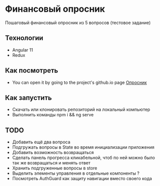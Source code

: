 # Финансовый опросник

Пошаговый финансовый опросник из 5 вопросов (тестовое задание)

## Технологии

- Angular 11
- Redux

## Как посмотреть

- You can open it by going to the project's github.io page [Опросник](https://pincats.github.io/questionnaire/)

## Как запустить

- Скачать или клонировать репозиторий на локальный компьютер
- Выполнить команды npm i && ng serve

## TODO

- Добавить ещё два вопроса
- Подгружать вопросы в State во время инициализации приложения
- Добавить возможность возвращаться
- Сделать панель прогресса кликабельной, чтоб по ней можно было так же возвращаться и менять ответ
- Хранить подгруженные вопросы в store
- Выделить элементы управления в отдельные компоненты ?
- Посмотреть AuthGuard как защиту навигации вместо своего кода
